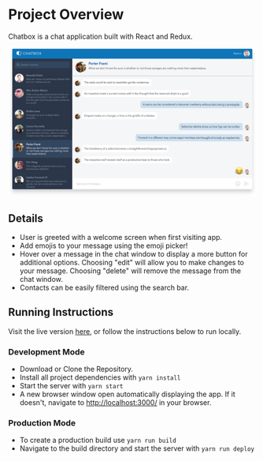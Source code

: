 # Project Overview

Chatbox is a chat application built with React and Redux.

![Screenshot of Chatbox](img/screenshot.jpg)

## Details

- User is greeted with a welcome screen when first visiting app.
- Add emojis to your message using the emoji picker!
- Hover over a message in the chat window to display a more button for additional options. Choosing "edit" will allow you to make changes to your message. Choosing "delete" will remove the message from the chat window.
- Contacts can be easily filtered using the search bar.

## Running Instructions

Visit the live version [here](https://mattrdiamond.github.io/chatbox/), or follow the instructions below to run locally.

### Development Mode

- Download or Clone the Repository.
- Install all project dependencies with `yarn install`
- Start the server with `yarn start`
- A new browser window open automatically displaying the app. If it doesn't, navigate to [http://localhost:3000/](http://localhost:3000/) in your browser.

### Production Mode

- To create a production build use `yarn run build`
- Navigate to the build directory and start the server with `yarn run deploy`
